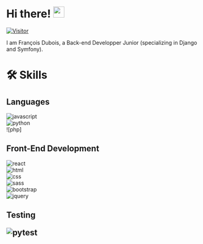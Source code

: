 <h1> Hi there! <img src="https://media.giphy.com/media/hvRJCLFzcasrR4ia7z/giphy.gif" width="29px" height="29px"></h1>

[![Visitor](https://visitor-badge.laobi.icu/badge?page_id=Frantz680.Frantz680)](https://github.com/Frantz680)

I am François Dubois, a Back-end Developper Junior (specializing in Django and Symfony).

<h1>🛠️ Skills</h1>

<h2>Languages</h2>

![javascript](https://img.shields.io/badge/JavaScript-323330?style=for-the-badge&logo=javascript&logoColor=F7DF1E)<br>
![python](https://img.shields.io/badge/Python-3776AB?style=for-the-badge&logo=python&logoColor=white)<br>
![php]

<h2>Front-End Development</h2>

![react](https://img.shields.io/badge/React-20232A?style=for-the-badge&logo=react&logoColor=61DAFB)<br>
![html](https://img.shields.io/badge/HTML5-E34F26?style=for-the-badge&logo=html5&logoColor=white)<br>
![css](https://img.shields.io/badge/CSS3-1572B6?style=for-the-badge&logo=css3&logoColor=white)<br>
![sass](https://img.shields.io/badge/SASS-CC6699?style=for-the-badge&logo=sass&logoColor=white)<br>
![bootstrap](https://img.shields.io/badge/Bootstrap-563D7C?style=for-the-badge&logo=bootstrap&logoColor=white)<br>
![jquery](https://img.shields.io/badge/jQuery-0769AD?style=for-the-badge&logo=jquery&logoColor=white)<br>

<h2>Testing</2>

![pytest](https://img.shields.io/badge/Pytest-3776AB?style=for-the-badge&logo=python&logoColor=white)


<!--
**Frantz680/Frantz680** is a ✨ _special_ ✨ repository because its `README.md` (this file) appears on your GitHub profile.

Here are some ideas to get you started:

- 🔭 I’m currently working on ...
- 🌱 I’m currently learning ...
- 👯 I’m looking to collaborate on ...
- 🤔 I’m looking for help with ...
- 💬 Ask me about ...
- 📫 How to reach me: ...
- 😄 Pronouns: ...
- ⚡ Fun fact: ...
-->
